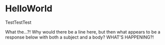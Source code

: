 # HelloWorld
TestTestTest


What the...?!
Why would there be a line here, but then what appears to be a response below with both a subject and a body?  WHAT'S HAPPENING?!
